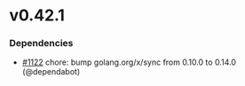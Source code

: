 # v0.42.1

### Dependencies

* [#1122](https://github.com/helmwave/helmwave/issues/1122) chore: bump golang.org/x/sync from 0.10.0 to 0.14.0 (@dependabot)

